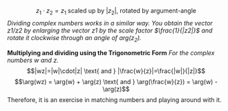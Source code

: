 
$$z_{1}\cdot z_{2}=z_{1}\text{ scaled up by }|{z_{2}}| \text{, rotated by argument-angle}$$
*Dividing complex numbers works in a similar way. You obtain the vector z1/z2 by enlarging the vector z1 by the scale factor $\frac{1}{|z2|}$ and rotate it clockwise through an angle of arg($z_{2}$).*


**Multiplying and dividing using the Trigonometric Form**
*For the complex numbers $w$ and $z$.* $$|wz|=|w|\cdot|z| \text{ and } |\frac{w}{z}|=\frac{|w|}{|z|}$$$$\arg(wz) = \arg(w) + \arg(z) \text{ and } \arg(\frac{w}{z}) = \arg(w) - \arg(z)$$
Therefore, it is an exercise in matching numbers and playing around with it.